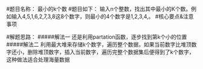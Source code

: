 #题目名称：
最小的k个数
#题目如下：
输入n个整数，找出其中最小的K个数。例如输入4,5,1,6,2,7,3,8这8个数字，则最小的4个数字是1,2,3,4,。
#核心要点&注意事项

#解题思路：
#####解法一
还是利用partation函数，逐步找到第k个小的位置
#####解法二
利用最大堆来存储k个数字，遍历整个数据，如果当前数字比堆顶数字还小，删除堆顶数字，插入当前数字，遍历完整个数据集后便得到了k个数字，这种做法适合处理海量数据
